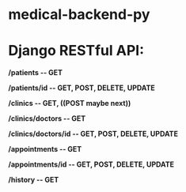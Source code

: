 # medical-backend-py

# Django RESTful API:
**/patients -- GET**

**/patients/id -- GET, POST, DELETE, UPDATE**

**/clinics -- GET, ((POST maybe next))**

**/clinics/doctors -- GET**

**/clinics/doctors/id -- GET, POST, DELETE, UPDATE**

**/appointments -- GET**

**/appointments/id -- GET, POST, DELETE, UPDATE**

**/history -- GET**


